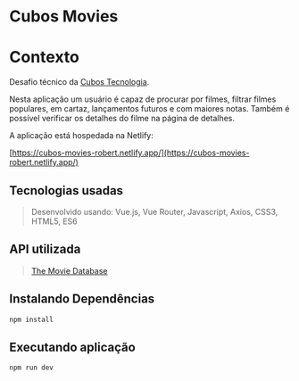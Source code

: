 # Cubos Movies

# Contexto

Desafio técnico da [Cubos Tecnologia](https://cubos.io/).


Nesta aplicação um usuário é capaz de procurar por filmes, filtrar filmes populares, em cartaz, lançamentos futuros e com maiores notas. Também é possível verificar os detalhes do filme na página de detalhes.

A aplicação está hospedada na Netlify:

[https://cubos-movies-robert.netlify.app/](https://cubos-movies-robert.netlify.app/)

## Tecnologias usadas


> Desenvolvido usando: Vue.js, Vue Router, Javascript, Axios, CSS3, HTML5, ES6


## API utilizada
> [The Movie Database](https://developer.themoviedb.org/docs/getting-started)

## Instalando Dependências

```sh
npm install
```

## Executando aplicação

```sh
npm run dev
```


